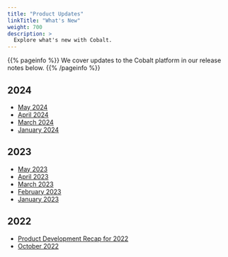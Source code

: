 ```yaml
---
title: "Product Updates"
linkTitle: "What's New"
weight: 700
description: >
  Explore what's new with Cobalt.
---
```


{{% pageinfo %}}
We cover updates to the Cobalt platform in our release notes below.
{{% /pageinfo %}}

## 2024

- [May 2024](#)
- [April 2024](#)
- [March 2024](/product-updates/release-notes-march-2024/)
- [January 2024](/product-updates/release-notes-january-2024/)

## 2023

- [May 2023](https://www.cobalt.io/blog/cobalt-release-blog-may-2023)
- [April 2023](https://www.cobalt.io/blog/cobalt-release-blog-april-2023)
- [March 2023](https://www.cobalt.io/blog/cobalt-release-blog-march-2023)
- [February 2023](https://www.cobalt.io/blog/cobalt-release-blog-february-2023)
- [January 2023](https://www.cobalt.io/blog/cobalt-release-blog-january-2023)

## 2022

- [Product Development Recap for 2022](https://www.cobalt.io/blog/product-development-recap-how-we-made-pentest-as-service-better-in-2022)
- [October 2022](https://www.cobalt.io/blog/cobalt-release-blog-october)
